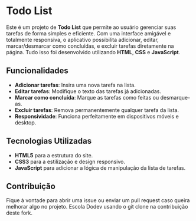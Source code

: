 # Todo List

Este é um projeto de **Todo List** que permite ao usuário gerenciar suas tarefas de forma simples e eficiente. Com uma interface amigável e totalmente responsiva, o aplicativo possibilita adicionar, editar, marcar/desmarcar como concluídas, e excluir tarefas diretamente na página. Tudo isso foi desenvolvido utilizando **HTML**, **CSS** e **JavaScript**.

## Funcionalidades

- **Adicionar tarefas**: Insira uma nova tarefa na lista.
- **Editar tarefas**: Modifique o texto das tarefas já adicionadas.
- **Marcar como concluída**: Marque as tarefas como feitas ou desmarque-as.
- **Excluir tarefas**: Remova permanentemente qualquer tarefa da lista.
- **Responsividade**: Funciona perfeitamente em dispositivos móveis e desktop.

## Tecnologias Utilizadas

- **HTML5** para a estrutura do site.
- **CSS3** para a estilização e design responsivo.
- **JavaScript** para adicionar a lógica de manipulação da lista de tarefas.

## Contribuição

Fique à vontade para abrir uma issue ou enviar um pull request caso queira melhorar algo no projeto.
Escola Dodev usando o git clone na contribuição deste fork.
